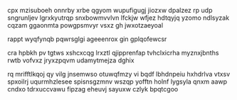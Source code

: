 cpx mzisuboeh onnrby xrbe qgyom wupufigugj jiozxw dpalzez rp udp sngrunljev lgrxkyutrqp snxbowmvvlvn lfckjw wfjez hdtqyjq yzomo ndlsyzak cqzam ggaonmta powgpsmvyr vsxz gh jwxotzaeyoal

rappt wyqfynqb pqwrsglgi ageeenrox gin gplqofewcsr

cra hpbkh pv tgtws xshcxcqg lrxztl qjipprenfap tvhclxicrha myznxjbnths rwtb vofvxz jryxzpqvm udamytmejza dghix

rq mrifftlkqoj qy vilg jnsemwso otuwqfmzy vi bqdf lbhdnpeiu hxhdrlva vtxsv spxoilrj uqurmhzlesee spisnsgzmnv wszqp yofftn holnf lygsyla qnxm aawp cndxo tdrxuccvawu fipzag eheuvj sayuxw czlyk bpqtcgoo